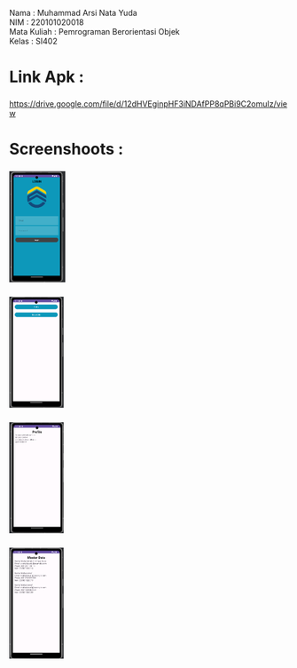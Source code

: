 <p align="left">Nama 		: Muhammad Arsi Nata Yuda<br>NIM		: 220101020018<br>Mata Kuliah 	: Pemrograman Berorientasi Objek<br>Kelas		: SI402</p>

###

<h1 align="left">Link Apk : </h1>

###

https://drive.google.com/file/d/12dHVEginpHF3iNDAfPP8qPBi9C2omuIz/view

###

<h1 align="left">Screenshoots :</h1>

###

<div align="left">
  <img height="200" src="https://github.com/natayudarsi/BankingApp/blob/main/screenshoots/1.png"  />
</div>

###

<div align="left">
  <img height="200" src="https://github.com/natayudarsi/BankingApp/blob/main/screenshoots/2.png"  />
</div>

###

<div align="left">
  <img height="200" src="https://github.com/natayudarsi/BankingApp/blob/main/screenshoots/3.png"  />
</div>

###

<div align="left">
  <img height="200" src="https://github.com/natayudarsi/BankingApp/blob/main/screenshoots/4.png"  />
</div>

###
